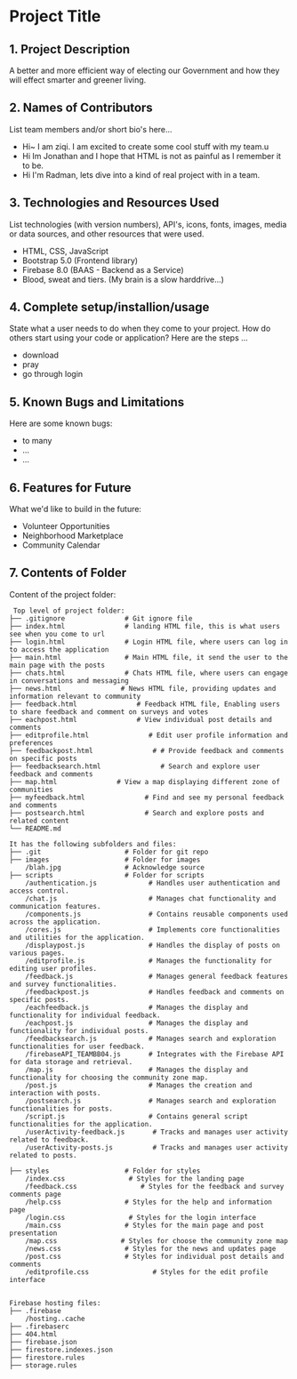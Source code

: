 # Project Title

## 1. Project Description
A better and more efficient way of electing our Government and how they will effect smarter and greener living. 

## 2. Names of Contributors
List team members and/or short bio's here... 
* Hi~ I am ziqi. I am excited to create some cool stuff with my team.u
* Hi Im Jonathan and I hope that HTML is not as painful as I remember it to be.
* Hi I'm Radman, lets dive into a kind of real project with in a team.
	
## 3. Technologies and Resources Used
List technologies (with version numbers), API's, icons, fonts, images, media or data sources, and other resources that were used.
* HTML, CSS, JavaScript
* Bootstrap 5.0 (Frontend library)
* Firebase 8.0 (BAAS - Backend as a Service)
* Blood, sweat and tiers. (My brain is a slow harddrive...)

## 4. Complete setup/installion/usage
State what a user needs to do when they come to your project.  How do others start using your code or application?
Here are the steps ...
* download
* pray
* go through login

## 5. Known Bugs and Limitations
Here are some known bugs:
* to many
* ...
* ...

## 6. Features for Future
What we'd like to build in the future:
* Volunteer Opportunities
* Neighborhood Marketplace
* Community Calendar
	
## 7. Contents of Folder
Content of the project folder:

```
 Top level of project folder: 
├── .gitignore               # Git ignore file
├── index.html               # landing HTML file, this is what users see when you come to url
├── login.html               # Login HTML file, where users can log in to access the application
├── main.html                # Main HTML file, it send the user to the main page with the posts
├── chats.html               # Chats HTML file, where users can engage in conversations and messaging
├── news.html               # News HTML file, providing updates and information relevant to community
├── feedback.html               # Feedback HTML file, Enabling users to share feedback and comment on surveys and votes
├── eachpost.html               # View individual post details and comments
├── editprofile.html               # Edit user profile information and preferences
├── feedbackpost.html               # # Provide feedback and comments on specific posts
├── feedbacksearch.html               # Search and explore user feedback and comments
├── map.html               # View a map displaying different zone of communities
├── myfeedback.html               # Find and see my personal feedback and comments
├── postsearch.html               # Search and explore posts and related content
└── README.md

It has the following subfolders and files:
├── .git                     # Folder for git repo
├── images                   # Folder for images
    /blah.jpg                # Acknowledge source
├── scripts                  # Folder for scripts
    /authentication.js             # Handles user authentication and access control.
    /chat.js                       # Manages chat functionality and communication features.
    /components.js                 # Contains reusable components used across the application.
    /cores.js                      # Implements core functionalities and utilities for the application.
    /displaypost.js                # Handles the display of posts on various pages.
    /editprofile.js                # Manages the functionality for editing user profiles.
    /feedback.js                   # Manages general feedback features and survey functionalities.
    /feedbackpost.js               # Handles feedback and comments on specific posts.
    /eachfeedback.js               # Manages the display and functionality for individual feedback.
    /eachpost.js                   # Manages the display and functionality for individual posts.
    /feedbacksearch.js             # Manages search and exploration functionalities for user feedback.
    /firebaseAPI_TEAMBB04.js       # Integrates with the Firebase API for data storage and retrieval.
    /map.js                        # Manages the display and functionality for choosing the community zone map.
    /post.js                       # Manages the creation and interaction with posts.
    /postsearch.js                 # Manages search and exploration functionalities for posts.
    /script.js                     # Contains general script functionalities for the application.
    /userActivity-feedback.js       # Tracks and manages user activity related to feedback.
    /userActivity-posts.js          # Tracks and manages user activity related to posts.

├── styles                   # Folder for styles
    /index.css                # Styles for the landing page
    /feedback.css                # Styles for the feedback and survey comments page
    /help.css                # Styles for the help and information page
    /login.css                # Styles for the login interface
    /main.css                # Styles for the main page and post presentation
    /map.css                # Styles for choose the community zone map
    /news.css                # Styles for the news and updates page
    /post.css                # Styles for individual post details and comments
    /editprofile.css                # Styles for the edit profile interface


Firebase hosting files: 
├── .firebase
	/hosting..cache
├── .firebaserc
├── 404.html
├── firebase.json
├── firestore.indexes.json
├── firestore.rules
├── storage.rules

```


